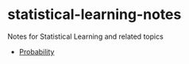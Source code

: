 # statistical-learning-notes
Notes for Statistical Learning and related topics

* [Probability](tex_files/probability/probability-notes.pdf)
